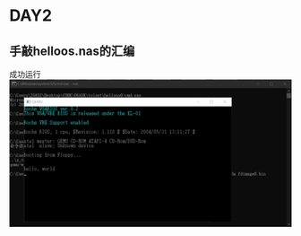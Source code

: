 # DAY2

## 手敲helloos.nas的汇编

成功运行
![图 1](../images/7688be8c169a33f3feaec69ba50e672647ba743ccbb1423a81fabd735f78780f.png)  
